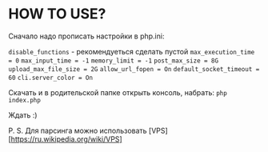 # HOW TO USE?

Сначало надо прописать настройки в php.ini:

`disable_functions` - рекомендуеться сделать пустой
`max_execution_time = 0`
`max_input_time = -1`
`memory_limit = -1`
`post_max_size = 8G`
`upload_max_file_size = 2G`
`allow_url_fopen = On`
`default_socket_timeout = 60`
`cli.server_color = On`

Скачать и в родительской папке открыть консоль, набрать: `php index.php`

Ждать :)

P. S. Для парсинга можно использовать [VPS][https://ru.wikipedia.org/wiki/VPS]